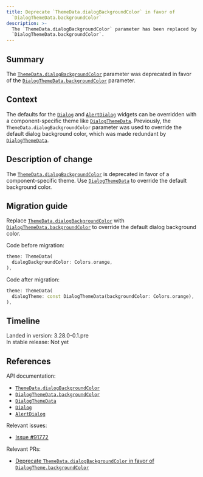 ```yaml
---
title: Deprecate `ThemeData.dialogBackgroundColor` in favor of
  `DialogThemeData.backgroundColor`
description: >-
  The `ThemeData.dialogBackgroundColor` parameter has been replaced by
  `DialogThemeData.backgroundColor`.
---
```


## Summary

The [`ThemeData.dialogBackgroundColor`][] parameter was deprecated in favor of
the [`DialogThemeData.backgroundColor`][] parameter.

## Context

The defaults for the [`Dialog`][] and [`AlertDialog`][] widgets can be
overridden with a component-specific theme like [`DialogThemeData`][].
Previously, the `ThemeData.dialogBackgroundColor` parameter was used to
override the default dialog background color,
which was made redundant by [`DialogThemeData`][].

## Description of change

The [`ThemeData.dialogBackgroundColor`][] is deprecated in
favor of a component-specific theme.
Use [`DialogThemeData`][] to override the default background color.

## Migration guide

Replace [`ThemeData.dialogBackgroundColor`][] with
[`DialogThemeData.backgroundColor`][] to override the
default dialog background color.

Code before migration:

```dart
theme: ThemeData(
  dialogBackgroundColor: Colors.orange,
),
```

Code after migration:

```dart
theme: ThemeData(
  dialogTheme: const DialogThemeData(backgroundColor: Colors.orange),
),
```

## Timeline

Landed in version: 3.28.0-0.1.pre<br>
In stable release: Not yet

## References

API documentation:

- [`ThemeData.dialogBackgroundColor`][]
- [`DialogThemeData.backgroundColor`][]
- [`DialogThemeData`][]
- [`Dialog`][]
- [`AlertDialog`][]

Relevant issues:

- [Issue #91772][]

Relevant PRs:

- [Deprecate `ThemeData.dialogBackgroundColor` in favor of `DialogTheme.backgroundColor`][]

[`ThemeData.dialogBackgroundColor`]: {{site.api}}/flutter/material/ThemeData/dialogBackgroundColor.html
[`DialogThemeData.backgroundColor`]: {{site.api}}/flutter/material/DialogThemeData/backgroundColor.html
[`DialogThemeData`]: {{site.api}}/flutter/material/DialogThemeData-class.html
[`Dialog`]: {{site.api}}/flutter/material/Dialog-class.html
[`AlertDialog`]: {{site.api}}/flutter/material/AlertDialog-class.html
[Issue #91772]: {{site.repo.flutter}}/issues/91772
[Deprecate `ThemeData.dialogBackgroundColor` in favor of `DialogTheme.backgroundColor`]: {{site.repo.flutter}}/pull/155072
